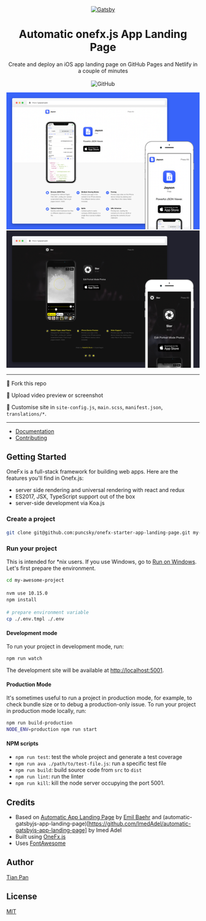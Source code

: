 <p align="center">
  <a href="https://onefx.js.org">
    <img alt="Gatsby" src="https://onefx.js.org/favicon.svg" width="60" />
  </a>
</p>
<h1 align="center">
  Automatic onefx.js App Landing Page
</h1>
<p align="center">
  Create and deploy an iOS app landing page on GitHub Pages and Netlify in a couple of minutes<br><br>
  <img alt="GitHub" src="https://img.shields.io/github/license/ImedAdel/automatic-gatsbyjs-app-landing-page.svg">
</p>

![Automatic GatsbyJS App Landing Page](https://raw.githubusercontent.com/ImedAdel/Mac-Arabic-Keyboard-for-Windows/master/68747470733a2f2f656d696c62616568722e636f6d2f66696c65732f6a6179736f6e312e706e67.png)
![Automatic GatsbyJS App Landing Page](https://raw.githubusercontent.com/ImedAdel/Mac-Arabic-Keyboard-for-Windows/master/68747470733a2f2f656d696c62616568722e636f6d2f66696c65732f736c6f72312e706e67.png)

---

🔧 Fork this repo

📲 Upload video preview or screenshot

🎨 Customise site in `site-config.js`, `main.scss`, `manifest.json`, `translations/*`.

---

- [Documentation](https://onefx.js.org/doc.html?utm_source=github-iotex-explorer)
- [Contributing](https://onefx.js.org/contributing.html?utm_source=github-iotex-explorer)

## Getting Started

OneFx is a full-stack framework for building web apps. Here are the features you'll find in Onefx.js:

- server side rendering and universal rendering with react and redux
- ES2017, JSX, TypeScript support out of the box
- server-side development via Koa.js

### Create a project

```bash
git clone git@github.com:puncsky/onefx-starter-app-landing-page.git my-awesome-project
```

### Run your project

This is intended for \*nix users. If you use Windows, go to [Run on Windows](#run-on-windows). Let's first prepare the environment.

```bash
cd my-awesome-project

nvm use 10.15.0
npm install

# prepare environment variable
cp ./.env.tmpl ./.env
```

#### Development mode

To run your project in development mode, run:

```bash
npm run watch
```

The development site will be available at [http://localhost:5001](http://localhost:5001).

#### Production Mode

It's sometimes useful to run a project in production mode, for example, to check bundle size or to debug a production-only issue. To run your project in production mode locally, run:

```bash
npm run build-production
NODE_ENV=production npm run start
```

#### NPM scripts

- `npm run test`: test the whole project and generate a test coverage
- `npm run ava ./path/to/test-file.js`: run a specific test file
- `npm run build`: build source code from `src` to `dist`
- `npm run lint`: run the linter
- `npm run kill`: kill the node server occupying the port 5001.

## Credits

- Based on [Automatic App Landing Page](https://github.com/emilbaehr/automatic-app-landing-page) by [Emil Baehr](https://emilbaehr.com/) and (automatic-gatsbyjs-app-landing-page)[https://github.com/ImedAdel/automatic-gatsbyjs-app-landing-page] by Imed Adel
- Built using [OneFx.js](https://onefx.js.org)
- Uses [FontAwesome](https://fortawesome.github.io/Font-Awesome/)

## Author

[Tian Pan](https://tianpan.co/)

## License

[MIT](LICENSE)
